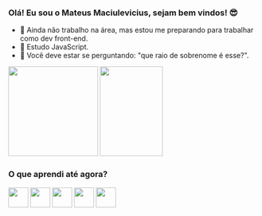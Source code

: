 ### Olá! Eu sou o Mateus Maciulevicius, sejam bem vindos! 😎

- 🔭 Ainda não trabalho na área, mas estou me preparando para trabalhar como dev front-end.
- 🌱 Estudo JavaScript.
- 💬 Você deve estar se perguntando: "que raio de sobrenome é esse?".

<div>
<img height=180  src="https://github-readme-stats.vercel.app/api?username=DevMateusmac&count_private=false&show_icons=true&theme=nord">
<img height=180 width=50% src="https://github-readme-stats.vercel.app/api/top-langs/?username=DevMateusmac&hide=falselayout=compact&theme=nord"> 
<div/>



### O que aprendi até agora?
<div>
  <img height=40 width=40 src="https://cdn.jsdelivr.net/gh/devicons/devicon/icons/javascript/javascript-original.svg" />
  <img height=40 width=40 src="https://cdn.jsdelivr.net/gh/devicons/devicon/icons/html5/html5-original.svg" />
  <img height=40 width=40 src="https://cdn.jsdelivr.net/gh/devicons/devicon/icons/css3/css3-original.svg" />
  <img height=40 width=40 src="https://cdn.jsdelivr.net/gh/devicons/devicon/icons/bootstrap/bootstrap-original.svg" />
  <img height=40 width=40 src="https://cdn.jsdelivr.net/gh/devicons/devicon/icons/sass/sass-original.svg" />
</div>


<!-- 
- 👯 I’m looking to collaborate on ...
- 🤔 I’m looking for help with ...
- 💬 Você deve estar se perguntando: "que raio de sobrenome é esse?".
- 📫 How to reach me: ...
- 😄 Pronouns: ...
- ⚡ Fun fact: ...

-->
